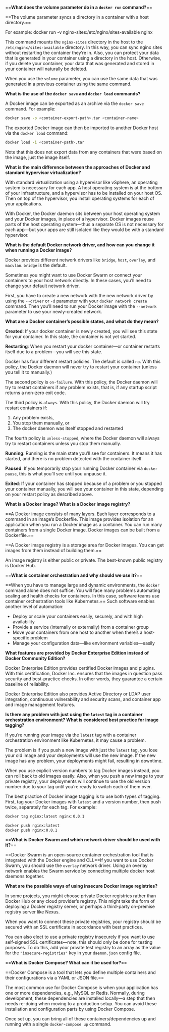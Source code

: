 ==**What does the volume parameter do in a `docker run` command?**==

==The volume parameter syncs a directory in a container with a host directory.==

For example: docker run -v nginx-sites:/etc/nginx/sites-available nginx

This command mounts the `nginx-sites` directory in the host to the `/etc/nginx/sites-available` directory. In this way, you can sync nginx sites without restarting the container they’re in. Also, you can protect your data that is generated in your container using a directory in the host. Otherwise, if you delete your container, your data that was generated and stored in your container will naturally be deleted.

When you use the `volume` parameter, you can use the same data that was generated in a previous container using the same command.

**What is the use of the `docker save` and `docker load` commands?**

A Docker image can be exported as an archive via the `docker save` command. For example:

```sh
docker save -o <container-export-path>.tar <container-name>
```

The exported Docker image can then be imported to another Docker host via the `docker load` command:

```sh
docker load -i <container-path>.tar
```

Note that this does not export data from any containers that were based on the image, just the image itself.

**What is the main difference between the approaches of Docker and standard hypervisor virtualization?**

With standard virtualization using a hypervisor like vSphere, an operating system is necessary for each app. A host operating system is at the bottom of your infrastructure, and a hypervisor has to be installed on your host OS. Then on top of the hypervisor, you install operating systems for each of your applications.

With Docker, the Docker daemon sits between your host operating system and your Docker images, in place of a hypervisor. Docker images reuse parts of the host operating system—thus a separate OS is not necessary for each app—but your apps are still isolated like they would be with a standard hypervisor.

**What is the default Docker network driver, and how can you change it when running a Docker image?**

Docker provides different network drivers like `bridge`, `host`, `overlay`, and `macvlan`. `bridge` is the default.

Sometimes you might want to use Docker Swarm or connect your containers to your host network directly. In these cases, you’ll need to change your default network driver.

First, you have to create a new network with the new network driver by using the `--driver` or `-d` parameter with your `docker network create` command. Then you’ll need to run your Docker image with the `--network` parameter to use your newly-created network.

**What are a Docker container’s possible states, and what do they mean?**

**Created**: If your docker container is newly created, you will see this state for your container. In this state, the container is not yet started.

**Restarting**: When you restart your docker container—or container restarts itself due to a problem—you will see this state.

Docker has four different restart policies. The default is called `no`. With this policy, the Docker daemon will never try to restart your container (unless you tell it to manually.)

The second policy is `on-failure`. With this policy, the Docker daemon will try to restart containers if any problem exists, that is, if any startup script returns a non-zero exit code.

The third policy is `always`. With this policy, the Docker daemon will try restart containers if:

1. Any problem exists,
2. You stop them manually, or
3. The docker daemon was itself stopped and restarted

The fourth policy is `unless-stopped`, where the Docker daemon will always try to restart containers unless you stop them manually.

**Running**: Running is the main state you’ll see for containers. It means it has started, and there is no problem detected with the container itself.

**Paused**: If you temporarily stop your running Docker container via `docker pause`, this is what you’ll see until you unpause it.

**Exited**: If your container has stopped because of a problem or you stopped your container manually, you will see your container in this state, depending on your restart policy as described above.

**What is a Docker image? What is a Docker image registry?**

==A Docker image consists of many layers. Each layer corresponds to a command in an image’s Dockerfile. This image provides isolation for an application when you run a Docker image as a container. You can run many containers from a single Docker image. Docker images can be built from a Dockerfile.==

==A Docker image registry is a storage area for Docker images. You can get images from them instead of building them.==

An image registry is either public or private. The best-known public registry is Docker Hub.

==**What is container orchestration and why should we use it?**==

==When you have to manage large and dynamic environments, the `docker` command alone does not suffice. You will face many problems automating scaling and health checks for containers. In this case, software teams use container orchestration tools like Kubernetes.== Such software enables another level of automation:

- Deploy or scale your containers easily, securely, and with high availability
- Provide a service (internally or externally) from a container group
- Move your containers from one host to another when there’s a host-specific problem
- Manage your configuration data—like environment variables—easily

**What features are provided by Docker Enterprise Edition instead of Docker Community Edition?**

Docker Enterprise Edition provides certified Docker images and plugins. With this certification, Docker Inc. ensures that the images in question pass security and best-practice checks. In other words, they guarantee a certain baseline of reliability.

Docker Enterprise Edition also provides Active Directory or LDAP user integration, continuous vulnerability and security scans, and container app and image management features.

**Is there any problem with just using the `latest` tag in a container orchestration environment? What is considered best practice for image tagging?**

If you’re running your image via the `latest` tag with a container orchestration environment like Kubernetes, it may cause a problem.

The problem is if you push a new image with just the `latest` tag, you lose your old image and your deployments will use the new image. If the new image has any problem, your deployments might fail, resulting in downtime.

When you use explicit version numbers to tag Docker images instead, you can roll back to old images easily. Also, when you push a new image to your private registry, your deployments will continue to use the old version number due to your tag until you’re ready to switch each of them over.

The best practice of Docker image tagging is to use both types of tagging. First, tag your Docker images with `latest` and a version number, then push twice, separately for each tag. For example:

```sh
docker tag nginx:latest nginx:0.0.1

docker push nginx:latest
docker push nginx:0.0.1
```

==**What is Docker Swarm and which network driver should be used with it?**==

==Docker Swarm is an open-source container orchestration tool that is integrated with the Docker engine and CLI.==If you want to use Docker Swarm, you should use the `overlay` network driver. Using an overlay network enables the Swarm service by connecting multiple docker host daemons together.

**What are the possible ways of using insecure Docker image registries?**

In some projects, you might choose private Docker registries rather than Docker Hub or any cloud provider’s registry. This might take the form of deploying a Docker registry server, or perhaps a third-party on-premise registry server like Nexus.

When you want to connect these private registries, your registry should be secured with an SSL certificate in accordance with best practices.

You can also elect to use a private registry insecurely if you want to use self-signed SSL certificates—note, this should only be done for testing purposes. To do this, add your private test registry to an array as the value for the `"insecure-registries"` key in your `daemon.json` config file.

==**What is Docker Compose? What can it be used for?**==

==Docker Compose is a tool that lets you define multiple containers and their configurations via a YAML or JSON file.==

The most common use for Docker Compose is when your application has one or more dependencies, e.g., MySQL or Redis. Normally, during development, these dependencies are installed locally—a step that then needs re-doing when moving to a production setup. You can avoid these installation and configuration parts by using Docker Compose.

Once set up, you can bring all of these containers/dependencies up and running with a single `docker-compose up` command.